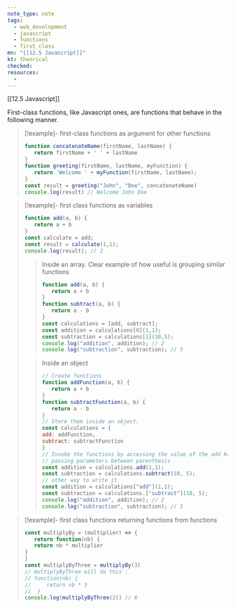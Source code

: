 ```yaml
---
note_type: note
tags:
  - web_development
  - javascript
  - functions
  - first_class
mn: "[[12.5 Javascript]]"
kt: theorical
checked: 
resources:
  -
---
```

[[12.5 Javascript]]

First-class functions, like Javascript ones, are functions that behave in the following manner. 

>[!example]- first-class functions as argument for other functions
>```js
>function concatenateName(firstName, lastName) {
>    return firstName + ' ' + lastName
>}
>function greeting(firstName, lastName, myFunction) {
>    return 'Welcome ' + myFunction(firstName, lastName);
>}
>const result = greeting("John", "Doe", concatenateName)
>console.log(result) // Welcome John Doe

>[!example]- first class functions as variables
>```js
>function add(a, b) {
 >    return a + b
>}
>const calculate = add;
>const result = calculate(1,1);
>console.log(result); // 2
>```
>> Inside an array. Clear example of how useful is grouping similar functions
>> ```js
>>function add(a, b) {
>>    return a + b
>>}
>>function subtract(a, b) {
 >>    return a - b
>>}
>>const calculations = [add, subtract];
>>const addition = calculations[0](1,1);
>>const subtraction = calculations[1](10,5);
>>console.log("addition", addition); // 2
>>console.log("subtraction", subtraction); // 5
>>```
>
>> Inside an object
>> ```js
>>// Create functions
>>function addFunction(a, b) {
>>    return a + b
>>}
>>function subtractFunction(a, b) {
>>    return a - b
>>}
>>// Store them inside an object.
>>const calculations = {
>>add: addFunction,
>>subtract: subtractFunction
>>}
>>// Invoke the functions by accessing the value of the add key and 
>>// passing parameters between parenthesis
>>const addition = calculations.add(1,1);
>>const subtraction = calculations.subtract(10, 5);
>>// other way to write it
>>const addition = calculations["add"](1,1);
>>const subtraction = calculations.["subtract"](10, 5);
>>console.log("addition", addition); // 2
>>console.log("subtraction", subtraction); // 5
>>```

>[!example]- first class functions returning functions from functions
>```js
>const multiplyBy = (multiplier) => {
>    return function(nb) {
>    return nb * multiplier
>}
>}
>const multiplyByThree = multiplyBy(3)
>// multiplyByThree will do this :
>// function(nb) {
>//     return nb * 3
>//  }
>console.log(multiplyByThree(2)) // 6
>```



